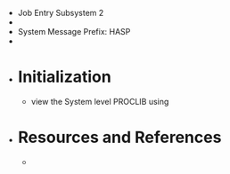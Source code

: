 - Job Entry Subsystem 2
-
- System Message Prefix: HASP
-
- # Initialization
	- view the System level PROCLIB using
- # Resources and References
	-